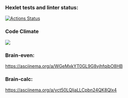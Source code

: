 ### Hexlet tests and linter status:
[![Actions Status](https://github.com/AlexStrrr/python-project-lvl1/workflows/hexlet-check/badge.svg)](https://github.com/AlexStrrr/python-project-lvl1/actions)

### Code Climate
<a href="https://codeclimate.com/github/AlexStrrr/python-project-lvl1/maintainability"><img src="https://api.codeclimate.com/v1/badges/d0288bbf7f2f306b3e23/maintainability" /></a>

### Brain-even:
https://asciinema.org/a/WGeMxkYT0GL9G8vjhfqjbO8HB

### Brain-calc:
https://asciinema.org/a/yct50LQIjaLLCpbn24QK8Qlx4
